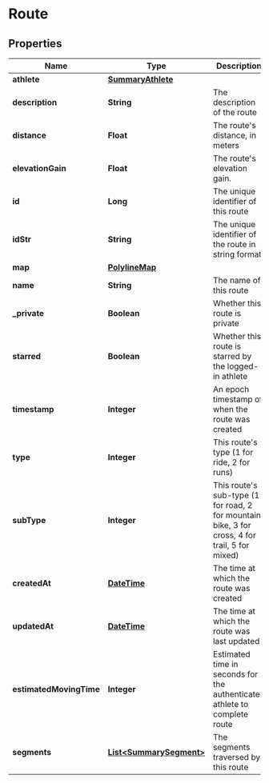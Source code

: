 
# Route

## Properties
Name | Type | Description | Notes
------------ | ------------- | ------------- | -------------
**athlete** | [**SummaryAthlete**](SummaryAthlete.md) |  |  [optional]
**description** | **String** | The description of the route |  [optional]
**distance** | **Float** | The route&#39;s distance, in meters |  [optional]
**elevationGain** | **Float** | The route&#39;s elevation gain. |  [optional]
**id** | **Long** | The unique identifier of this route |  [optional]
**idStr** | **String** | The unique identifier of the route in string format |  [optional]
**map** | [**PolylineMap**](PolylineMap.md) |  |  [optional]
**name** | **String** | The name of this route |  [optional]
**_private** | **Boolean** | Whether this route is private |  [optional]
**starred** | **Boolean** | Whether this route is starred by the logged-in athlete |  [optional]
**timestamp** | **Integer** | An epoch timestamp of when the route was created |  [optional]
**type** | **Integer** | This route&#39;s type (1 for ride, 2 for runs) |  [optional]
**subType** | **Integer** | This route&#39;s sub-type (1 for road, 2 for mountain bike, 3 for cross, 4 for trail, 5 for mixed) |  [optional]
**createdAt** | [**DateTime**](DateTime.md) | The time at which the route was created |  [optional]
**updatedAt** | [**DateTime**](DateTime.md) | The time at which the route was last updated |  [optional]
**estimatedMovingTime** | **Integer** | Estimated time in seconds for the authenticated athlete to complete route |  [optional]
**segments** | [**List&lt;SummarySegment&gt;**](SummarySegment.md) | The segments traversed by this route |  [optional]



